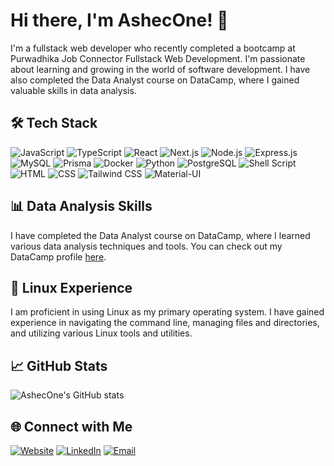 # Hi there, I'm AshecOne! 👋

I'm a fullstack web developer who recently completed a bootcamp at Purwadhika Job Connector Fullstack Web Development. I'm passionate about learning and growing in the world of software development. I have also completed the Data Analyst course on DataCamp, where I gained valuable skills in data analysis.

## 🛠 Tech Stack

![JavaScript](https://img.shields.io/badge/JavaScript-F7DF1E?style=for-the-badge&logo=javascript&logoColor=black)
![TypeScript](https://img.shields.io/badge/TypeScript-3178C6?style=for-the-badge&logo=typescript&logoColor=white)
![React](https://img.shields.io/badge/React-61DAFB?style=for-the-badge&logo=react&logoColor=black)
![Next.js](https://img.shields.io/badge/Next.js-000000?style=for-the-badge&logo=next.js&logoColor=white)
![Node.js](https://img.shields.io/badge/Node.js-339933?style=for-the-badge&logo=node.js&logoColor=white)
![Express.js](https://img.shields.io/badge/Express.js-000000?style=for-the-badge&logo=express&logoColor=white)
![MySQL](https://img.shields.io/badge/MySQL-4479A1?style=for-the-badge&logo=mysql&logoColor=white)
![Prisma](https://img.shields.io/badge/Prisma-2D3748?style=for-the-badge&logo=prisma&logoColor=white)
![Docker](https://img.shields.io/badge/Docker-2496ED?style=for-the-badge&logo=docker&logoColor=white)
![Python](https://img.shields.io/badge/Python-3776AB?style=for-the-badge&logo=python&logoColor=white)
![PostgreSQL](https://img.shields.io/badge/PostgreSQL-336791?style=for-the-badge&logo=postgresql&logoColor=white)
![Shell Script](https://img.shields.io/badge/Shell_Script-121011?style=for-the-badge&logo=gnu-bash&logoColor=white)
![HTML](https://img.shields.io/badge/HTML-E34F26?style=for-the-badge&logo=html5&logoColor=white)
![CSS](https://img.shields.io/badge/CSS-1572B6?style=for-the-badge&logo=css3&logoColor=white)
![Tailwind CSS](https://img.shields.io/badge/Tailwind_CSS-38B2AC?style=for-the-badge&logo=tailwind-css&logoColor=white)
![Material-UI](https://img.shields.io/badge/Material--UI-0081CB?style=for-the-badge&logo=material-ui&logoColor=white)

## 📊 Data Analysis Skills

I have completed the Data Analyst course on DataCamp, where I learned various data analysis techniques and tools. You can check out my DataCamp profile [here](https://www.datacamp.com/portfolio/AshecOne).

## 🐧 Linux Experience

I am proficient in using Linux as my primary operating system. I have gained experience in navigating the command line, managing files and directories, and utilizing various Linux tools and utilities.

## 📈 GitHub Stats

![AshecOne's GitHub stats](https://github-readme-stats.vercel.app/api?username=AshecOne&show_icons=true&theme=radical)

## 🌐 Connect with Me

[![Website](https://img.shields.io/badge/Website-Ashecone-000000?style=for-the-badge&logo=vercel)](https://ashecone.vercel.app/)
[![LinkedIn](https://img.shields.io/badge/LinkedIn-Ashecone-0077B5?style=for-the-badge&logo=linkedin)](https://www.linkedin.com/in/ashecone/)
[![Email](https://img.shields.io/badge/Email-Ashecone-D14836?style=for-the-badge&logo=gmail&logoColor=white)](mailto:ashecone@gmail.com)
